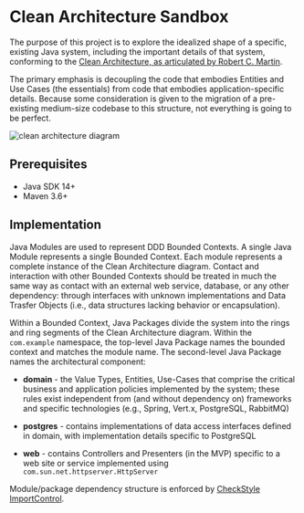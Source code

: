 Clean Architecture Sandbox
===========================

The purpose of this project is to explore the idealized shape of a specific,
existing Java system, including the important details of that system,
conforming to the [Clean Architecture, as articulated by Robert C.
Martin](https://blog.cleancoder.com/uncle-bob/2012/08/13/the-clean-architecture.html).

The primary emphasis is decoupling the code that embodies Entities and Use
Cases (the essentials) from code that embodies application-specific details.
Because some consideration is given to the migration of a pre-existing
medium-size codebase to this structure, not everything is going to be perfect.

![clean architecture diagram](https://blog.cleancoder.com/uncle-bob/images/2012-08-13-the-clean-architecture/CleanArchitecture.jpg)

Prerequisites
--------------

- Java SDK 14+
- Maven 3.6+

Implementation
---------------

Java Modules are used to represent DDD Bounded Contexts. A single Java Module
represents a single Bounded Context. Each module represents a complete instance
of the Clean Architecture diagram. Contact and interaction with other Bounded
Contexts should be treated in much the same way as contact with an external web
service, database, or any other dependency: through interfaces with unknown
implementations and Data Trasfer Objects (i.e., data structures lacking
behavior or encapsulation).

Within a Bounded Context, Java Packages divide the system into the rings and
ring segments of the Clean Architecture diagram. Within the `com.example`
namespace, the top-level Java Package names the bounded context and matches the
module name. The second-level Java Package names the architectural component:

- **domain** - the Value Types, Entities, Use-Cases that comprise the critical
business and application policies implemented by the system; these rules exist
independent from (and without dependency on) frameworks and specific
technologies (e.g., Spring, Vert.x, PostgreSQL, RabbitMQ)

- **postgres** - contains implementations of data access interfaces defined in
domain, with implementation details specific to PostgreSQL

- **web** - contains Controllers and Presenters (in the MVP) specific to a web
site or service implemented using `com.sun.net.httpserver.HttpServer`

Module/package dependency structure is enforced by [CheckStyle
ImportControl](build-tools/src/main/resources/import-control.xml).
